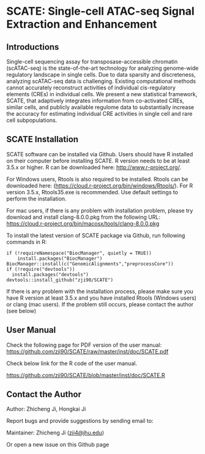 SCATE: Single-cell ATAC-seq Signal Extraction and Enhancement
====

## Introductions
Single-cell sequencing assay for transposase-accessible chromatin (scATAC-seq) is
the state-of-the-art technology for analyzing genome-wide regulatory landscape in
single cells. Due to data sparsity and discreteness, analyzing scATAC-seq data is
challenging. Existing computational methods cannot accurately reconstruct
activities of individual cis-regulatory elements (CREs) in individual cells. We
present a new statistical framework, SCATE, that adaptively integrates
information from co-activated CREs, similar cells, and publicly available regulome
data to substantially increase the accuracy for estimating individual CRE
activities in single cell and rare cell subpopulations. 

## SCATE Installation

SCATE software can be installed via Github.
Users should have R installed on their computer before installing SCATE. R version needs to be at least 3.5.x or higher. R can be downloaded here: http://www.r-project.org/.

For Windows users, Rtools is also required to be installed. Rtools can be downloaded here: (https://cloud.r-project.org/bin/windows/Rtools/). For R version 3.5.x, Rtools35.exe is recommended. Use default settings to perform the installation.

For mac users, if there is any problem with installation problem, please try download and install clang-8.0.0.pkg from the following URL: https://cloud.r-project.org/bin/macosx/tools/clang-8.0.0.pkg

To install the latest version of SCATE package via Github, run following commands in R:
```{r }
if (!requireNamespace("BiocManager", quietly = TRUE))
    install.packages("BiocManager")
BiocManager::install(c("GenomicAlignments","preprocessCore"))
if (!require("devtools"))
  install.packages("devtools")
devtools::install_github("zji90/SCATE")
```
<!---
In rare case where devtools cannot be installed, SCATE software package can also be downloaded from this link:

http://jilab.biostat.jhsph.edu/projects/scate/SCATE_1.0.tar.gz

After downloading the package, open R, type in the following commands:
```{r }
if (!requireNamespace("BiocManager", quietly = TRUE))
    install.packages("BiocManager")
BiocManager::install("GenomicAlignments")
```
After the installation process, go to 'Packages & Data' menu, go to 'Package Installer', choose 'Local Source Package' from the pull-down menu the top, click 'Install' button on the bottom, choose the path to the software package 'SCATE_1.0.tar.gz' just downloaded, and click 'open'. The installation process will be completed soon. 
--->

If there is any problem with the installation process, please make sure you have R version at least 3.5.x and you have installed Rtools (Windows users) or clang (mac users). If the problem still occurs, please contact the author (see below)

## User Manual
Check the following page for PDF version of the user manual:
https://github.com/zji90/SCATE/raw/master/inst/doc/SCATE.pdf

Check below link for the R code of the user manual.

https://github.com/zji90/SCATE/blob/master/inst/doc/SCATE.R

## Contact the Author
Author: Zhicheng Ji, Hongkai Ji

Report bugs and provide suggestions by sending email to:

Maintainer: Zhicheng Ji (zji4@jhu.edu)

Or open a new issue on this Github page
